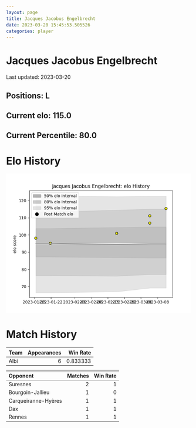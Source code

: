 ```yaml
---  
layout: page  
title: Jacques Jacobus Engelbrecht  
date: 2023-03-20 15:45:53.505526  
categories: player  
---
```

# Jacques Jacobus Engelbrecht


Last updated: 2023-03-20
## Positions: L

## Current elo: 115.0

## Current Percentile: 80.0

# Elo History


![elo history](history_JacquesJacobusEngelbrecht.png)
# Match History


| Team   |   Appearances |   Win Rate |
|:-------|--------------:|-----------:|
| Albi   |             6 |   0.833333 |

| Opponent            |   Matches |   Win Rate |
|:--------------------|----------:|-----------:|
| Suresnes            |         2 |          1 |
| Bourgoin-Jallieu    |         1 |          0 |
| Carqueiranne-Hyères |         1 |          1 |
| Dax                 |         1 |          1 |
| Rennes              |         1 |          1 |